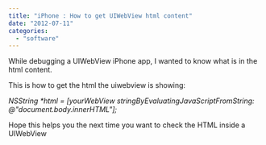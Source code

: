 ```yaml
---
title: "iPhone : How to get UIWebView html content"
date: "2012-07-11"
categories: 
  - "software"
---
```


While debugging a UIWebView iPhone app, I wanted to know what is in the html content.

This is how to get the html the uiwebview is showing:

  

_NSString \*html = \[yourWebView stringByEvaluatingJavaScriptFromString:  
@"document.body.innerHTML"\];_  

Hope this helps you the next time you want to check the HTML inside a UIWebView
